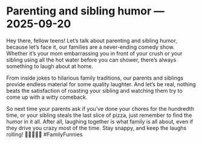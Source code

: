 # Parenting and sibling humor — 2025-09-20

Hey there, fellow teens! Let’s talk about parenting and sibling humor, because let’s face it, our families are a never-ending comedy show. Whether it’s your mom embarrassing you in front of your crush or your sibling using all the hot water before you can shower, there’s always something to laugh about at home.

From inside jokes to hilarious family traditions, our parents and siblings provide endless material for some quality laughter. And let’s be real, nothing beats the satisfaction of roasting your sibling and watching them try to come up with a witty comeback.

So next time your parents ask if you’ve done your chores for the hundredth time, or your sibling steals the last slice of pizza, just remember to find the humor in it all. After all, laughing together is what family is all about, even if they drive you crazy most of the time. Stay snappy, and keep the laughs rolling! 🤣👨‍👩‍👧‍👦 #FamilyFunnies
